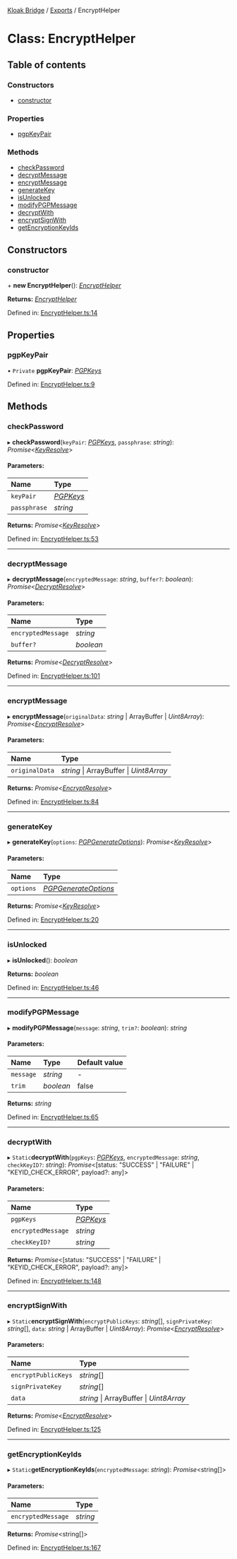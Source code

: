 [Kloak Bridge](../README.md) / [Exports](../modules.md) / EncryptHelper

# Class: EncryptHelper

## Table of contents

### Constructors

- [constructor](encrypthelper.md#constructor)

### Properties

- [pgpKeyPair](encrypthelper.md#pgpkeypair)

### Methods

- [checkPassword](encrypthelper.md#checkpassword)
- [decryptMessage](encrypthelper.md#decryptmessage)
- [encryptMessage](encrypthelper.md#encryptmessage)
- [generateKey](encrypthelper.md#generatekey)
- [isUnlocked](encrypthelper.md#isunlocked)
- [modifyPGPMessage](encrypthelper.md#modifypgpmessage)
- [decryptWith](encrypthelper.md#decryptwith)
- [encryptSignWith](encrypthelper.md#encryptsignwith)
- [getEncryptionKeyIds](encrypthelper.md#getencryptionkeyids)

## Constructors

### constructor

\+ **new EncryptHelper**(): [*EncryptHelper*](encrypthelper.md)

**Returns:** [*EncryptHelper*](encrypthelper.md)

Defined in: [EncryptHelper.ts:14](https://github.com/CoNET-project/kloak-bridge/blob/dd2c22c/src/EncryptHelper.ts#L14)

## Properties

### pgpKeyPair

• `Private` **pgpKeyPair**: [*PGPKeys*](../interfaces/pgpkeys.md)

Defined in: [EncryptHelper.ts:9](https://github.com/CoNET-project/kloak-bridge/blob/dd2c22c/src/EncryptHelper.ts#L9)

## Methods

### checkPassword

▸ **checkPassword**(`keyPair`: [*PGPKeys*](../interfaces/pgpkeys.md), `passphrase`: *string*): *Promise*<[*KeyResolve*](../modules.md#keyresolve)\>

#### Parameters:

Name | Type |
:------ | :------ |
`keyPair` | [*PGPKeys*](../interfaces/pgpkeys.md) |
`passphrase` | *string* |

**Returns:** *Promise*<[*KeyResolve*](../modules.md#keyresolve)\>

Defined in: [EncryptHelper.ts:53](https://github.com/CoNET-project/kloak-bridge/blob/dd2c22c/src/EncryptHelper.ts#L53)

___

### decryptMessage

▸ **decryptMessage**(`encryptedMessage`: *string*, `buffer?`: *boolean*): *Promise*<[*DecryptResolve*](../modules.md#decryptresolve)\>

#### Parameters:

Name | Type |
:------ | :------ |
`encryptedMessage` | *string* |
`buffer?` | *boolean* |

**Returns:** *Promise*<[*DecryptResolve*](../modules.md#decryptresolve)\>

Defined in: [EncryptHelper.ts:101](https://github.com/CoNET-project/kloak-bridge/blob/dd2c22c/src/EncryptHelper.ts#L101)

___

### encryptMessage

▸ **encryptMessage**(`originalData`: *string* \| ArrayBuffer \| *Uint8Array*): *Promise*<[*EncryptResolve*](../modules.md#encryptresolve)\>

#### Parameters:

Name | Type |
:------ | :------ |
`originalData` | *string* \| ArrayBuffer \| *Uint8Array* |

**Returns:** *Promise*<[*EncryptResolve*](../modules.md#encryptresolve)\>

Defined in: [EncryptHelper.ts:84](https://github.com/CoNET-project/kloak-bridge/blob/dd2c22c/src/EncryptHelper.ts#L84)

___

### generateKey

▸ **generateKey**(`options`: [*PGPGenerateOptions*](../interfaces/pgpgenerateoptions.md)): *Promise*<[*KeyResolve*](../modules.md#keyresolve)\>

#### Parameters:

Name | Type |
:------ | :------ |
`options` | [*PGPGenerateOptions*](../interfaces/pgpgenerateoptions.md) |

**Returns:** *Promise*<[*KeyResolve*](../modules.md#keyresolve)\>

Defined in: [EncryptHelper.ts:20](https://github.com/CoNET-project/kloak-bridge/blob/dd2c22c/src/EncryptHelper.ts#L20)

___

### isUnlocked

▸ **isUnlocked**(): *boolean*

**Returns:** *boolean*

Defined in: [EncryptHelper.ts:46](https://github.com/CoNET-project/kloak-bridge/blob/dd2c22c/src/EncryptHelper.ts#L46)

___

### modifyPGPMessage

▸ **modifyPGPMessage**(`message`: *string*, `trim?`: *boolean*): *string*

#### Parameters:

Name | Type | Default value |
:------ | :------ | :------ |
`message` | *string* | - |
`trim` | *boolean* | false |

**Returns:** *string*

Defined in: [EncryptHelper.ts:65](https://github.com/CoNET-project/kloak-bridge/blob/dd2c22c/src/EncryptHelper.ts#L65)

___

### decryptWith

▸ `Static`**decryptWith**(`pgpKeys`: [*PGPKeys*](../interfaces/pgpkeys.md), `encryptedMessage`: *string*, `checkKeyID?`: *string*): *Promise*<[status: "SUCCESS" \| "FAILURE" \| "KEYID\_CHECK\_ERROR", payload?: any]\>

#### Parameters:

Name | Type |
:------ | :------ |
`pgpKeys` | [*PGPKeys*](../interfaces/pgpkeys.md) |
`encryptedMessage` | *string* |
`checkKeyID?` | *string* |

**Returns:** *Promise*<[status: "SUCCESS" \| "FAILURE" \| "KEYID\_CHECK\_ERROR", payload?: any]\>

Defined in: [EncryptHelper.ts:148](https://github.com/CoNET-project/kloak-bridge/blob/dd2c22c/src/EncryptHelper.ts#L148)

___

### encryptSignWith

▸ `Static`**encryptSignWith**(`encryptPublicKeys`: *string*[], `signPrivateKey`: *string*[], `data`: *string* \| ArrayBuffer \| *Uint8Array*): *Promise*<[*EncryptResolve*](../modules.md#encryptresolve)\>

#### Parameters:

Name | Type |
:------ | :------ |
`encryptPublicKeys` | *string*[] |
`signPrivateKey` | *string*[] |
`data` | *string* \| ArrayBuffer \| *Uint8Array* |

**Returns:** *Promise*<[*EncryptResolve*](../modules.md#encryptresolve)\>

Defined in: [EncryptHelper.ts:125](https://github.com/CoNET-project/kloak-bridge/blob/dd2c22c/src/EncryptHelper.ts#L125)

___

### getEncryptionKeyIds

▸ `Static`**getEncryptionKeyIds**(`encryptedMessage`: *string*): *Promise*<string[]\>

#### Parameters:

Name | Type |
:------ | :------ |
`encryptedMessage` | *string* |

**Returns:** *Promise*<string[]\>

Defined in: [EncryptHelper.ts:167](https://github.com/CoNET-project/kloak-bridge/blob/dd2c22c/src/EncryptHelper.ts#L167)
